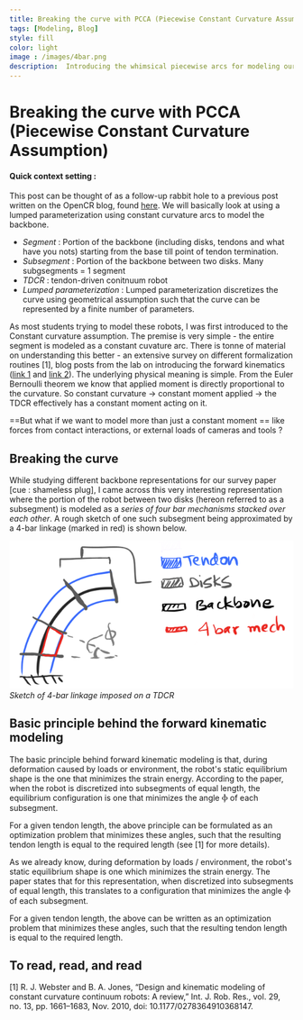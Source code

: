 ```yaml
---
title: Breaking the curve with PCCA (Piecewise Constant Curvature Assumption)
tags: [Modeling, Blog]
style: fill
color: light
image : /images/4bar.png
description:  Introducing the whimsical piecewise arcs for modeling our robots
---
```


# Breaking the curve with PCCA (Piecewise Constant Curvature Assumption)

#### Quick context setting :
This post can be thought of as a follow-up rabbit hole to a previous post written on the OpenCR blog, found [here](https://www.cs.toronto.edu/~jbk/opencontinuumrobotics/101/2023/01/06/howto-tdcr-modeling.html).  We will basically look at using a lumped parameterization using constant curvature arcs to model the backbone. 
- _Segment_ : Portion of the backbone (including disks, tendons and what have you nots) starting from the base till point of tendon termination. 
- _Subsegment_ : Portion of the backbone between two disks. Many subgsegments = 1 segment
- _TDCR_ : tendon-driven conitnuum robot
- _Lumped parameterization_ : Lumped parameterization discretizes the curve using geometrical assumption such that the curve can be represented by a finite number of parameters. 



As most students trying to model these robots, I was first introduced to the Constant curvature assumption. The premise is very simple - the entire segment is modeled as a constant cuvature arc. There is tonne of material on understanding this better - an extensive survey on different formalization routines [1], blog posts from the lab on introducing the forward kinematics ([link 1](https://www.cs.toronto.edu/~jbk/opencontinuumrobotics/101/2022/12/02/cc-kinematics.html) and [link 2](https://www.cs.toronto.edu/~jbk/opencontinuumrobotics/101/2022/12/09/tdcr-cc-model.html)). The underlying physical meaning is simple. From the Euler Bernoulli theorem we know that applied moment is directly proportional to the curvature. So constant curvature -> constant moment applied -> the TDCR effectively has a constant moment acting on it. 

==But what if we want to model more than just a constant moment == like forces from contact interactions, or external loads of cameras and tools ?

## Breaking the curve


While studying different backbone representations for our survey paper [cue : shameless plug], I came across this very interesting representation where the portion of the robot between two disks (hereon referred to as a subsegment) is modeled as a _series of four bar mechanisms stacked over each other_. A rough sketch of one such subsegment being approximated by a 4-bar linkage (marked in red) is shown below.

![](/images/4bar.png)*Sketch of 4-bar linkage imposed on a TDCR*

## Basic principle behind the forward kinematic modeling

The basic principle behind forward kinematic modeling is that, during deformation caused by loads or environment, the robot's static equilibrium shape is the one that minimizes the strain energy. According to the paper, when the robot is discretized into subsegments of equal length, the equilibrium configuration is one that minimizes the angle Ⲫ of each subsegment.

For a given tendon length, the above principle can be formulated as an optimization problem that minimizes these angles, such that the resulting tendon length is equal to the required length (see [1] for more details).

As we already know, during deformation by loads / environment, the robot's static equilibrium shape is one which minimizes the strain energy. The paper states that for this representation, when discretized into subsegments of equal length, this translates to a configuration that minimizes the angle Ⲫ of each subsegment.

For a given tendon length, the above can be written as an optimization problem that minimizes these angles, such that the resulting tendon length is equal to the required length.

## To read, read, and read
[1] R. J. Webster and B. A. Jones, “Design and kinematic modeling of constant curvature continuum robots: A review,” Int. J. Rob. Res., vol. 29, no. 13, pp. 1661–1683, Nov. 2010, doi: 10.1177/0278364910368147.
